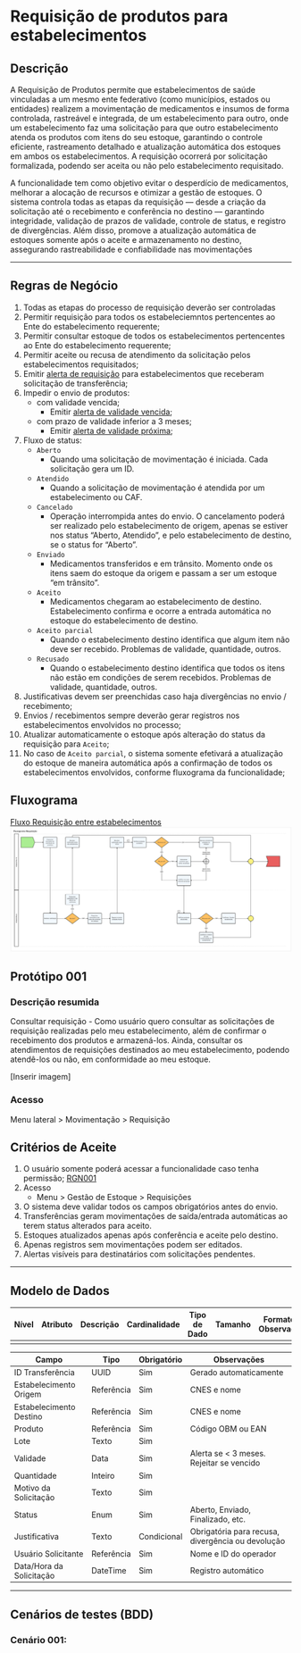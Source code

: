 # Requisição de produtos para estabelecimentos

<!-- Não sei se é para retirar, mas achei estranho permanecer aqui: ## História de Usuário

**Como** usuário do sistema de gestão farmacêutica,  
**Quero** realizar requisições de produtos para estabelecimentos,  
**Para que** eu possa recompor meu estoque e garantir a disponibilidade de produtos para atender os usuários SUS.

---
-->
## Descrição

A  Requisição de Produtos permite que estabelecimentos de saúde vinculadas a um mesmo ente federativo (como municípios, estados ou entidades) realizem a movimentação de medicamentos e insumos de forma controlada, rastreável e integrada, de um estabelecimento para outro,  onde um estabelecimento faz uma solicitação para que outro estabelecimento atenda os produtos com itens do seu estoque, garantindo o controle eficiente, rastreamento detalhado e atualização automática dos estoques em ambos os estabelecimentos. A requisição ocorrerá por solicitação formalizada, podendo ser aceita ou não pelo estabelecimento requisitado. 

A funcionalidade tem como objetivo evitar o desperdício de medicamentos, melhorar a alocação de recursos e otimizar a gestão de estoques. O sistema controla todas as etapas da requisição — desde a criação da solicitação até o recebimento e conferência no destino — garantindo integridade, validação de prazos de validade, controle de status, e registro de divergências. Além disso, promove a atualização automática de estoques somente após o aceite e armazenamento no destino, assegurando rastreabilidade e confiabilidade nas movimentações 

---
## Regras de Negócio

1. Todas as etapas do processo de requisição deverão ser controladas
2. Permitir requisição para todos os estabeleciemntos pertencentes ao Ente do estabelecimento requerente;
3. Permitir consultar estoque de todos os estabelecimentos pertencentes ao Ente do estabelecimento requerente;
4. Permitir aceite ou recusa de atendimento da solicitação pelos estabelecimentos requisitados;
5. Emitir [alerta de requisição](DocumentoDeMensagensv2.md#msg098) para estabelecimentos que receberam solicitação de transferência;
6. Impedir o envio de produtos:
    - com validade vencida;
        - Emitir [alerta de validade vencida](DocumentoDeMensagensv2.md#msg096);
    - com prazo de validade inferior a 3 meses;
        - Emitir [alerta de validade próxima](DocumentoDeMensagensv2.md#msg097);
7. Fluxo de status:
    - `Aberto`
        - Quando uma solicitação de movimentação é iniciada. Cada solicitação gera um ID.
    - `Atendido`
        - Quando a solicitação de movimentação é atendida por um estabelecimento ou CAF.
    - `Cancelado`
        - Operação interrompida antes do envio. O cancelamento poderá ser realizado pelo estabelecimento de origem, apenas se estiver nos status “Aberto, Atendido”, e pelo estabelecimento de destino, se o status for “Aberto”.
    - `Enviado`
        - Medicamentos transferidos e em trânsito. Momento onde os itens saem do estoque da origem e passam a ser um estoque “em trânsito”.
    - `Aceito`
        - Medicamentos chegaram ao estabelecimento de destino. Estabelecimento confirma e ocorre a entrada automática no estoque do estabelecimento de destino.
    - `Aceito parcial`
        - Quando o estabelecimento destino identifica que algum item não deve ser recebido. Problemas de validade, quantidade, outros.
    - `Recusado`
        - Quando o estabelecimento destino identifica que todos os itens não estão em condições de serem recebidos. Problemas de validade, quantidade, outros.
8. Justificativas devem ser preenchidas caso haja divergências no envio / recebimento;
9. Envios / recebimentos sempre deverão gerar registros nos estabelecimentos envolvidos no processo;
10. Atualizar automaticamente o estoque após alteração do status da requisição para `Aceito`;
11. No caso de `Aceito parcial`, o sistema somente efetivará a atualização do estoque de maneira automática após a confirmação de todos os estabelecimentos envolvidos, conforme fluxograma da funcionalidade;

## Fluxograma

[Fluxo Requisição entre estabelecimentos](../imagens/ete041-fluxo-requisicao.png)
![Fluxo Requisição entre estabelecimentos](../imagens/ete041-fluxo-requisicao.png)

## Protótipo 001

### Descrição resumida 
Consultar requisição - Como usuário quero consultar as solicitações de requisição realizadas pelo meu estabelecimento, além de confirmar o recebimento dos produtos e armazená-los.  Ainda, consultar os atendimentos de requisições destinados ao meu estabelecimento, podendo atendê-los ou não, em conformidade ao meu estoque. 

[Inserir imagem]

### Acesso 
Menu lateral > Movimentação > Requisição 

## Critérios de Aceite

1. O usuário somente poderá acessar a funcionalidade caso tenha permissão; [RGN001](DocumentoDeRegrasv2.md#rgn001)
2. Acesso
    - Menu > Gestão de Estoque > Requisições
3. O sistema deve validar todos os campos obrigatórios antes do envio.
4. Transferências geram movimentações de saída/entrada automáticas ao terem status alterados para aceito.
5. Estoques atualizados apenas após conferência e aceite pelo destino.
6. Apenas registros sem movimentações podem ser editados.
7. Alertas visíveis para destinatários com solicitações pendentes.

---

## Modelo de Dados

| Nível | Atributo | Descrição | Cardinalidade | Tipo de Dado | Tamanho | Formato / Observação |
|-------|----------|-----------|---------------|--------------|---------|----------------------|
|       |          |           |               |              |         |                      |

| Campo                       | Tipo             | Obrigatório | Observações                                              |
|-----------------------------|------------------|-------------|----------------------------------------------------------|
| ID Transferência            | UUID             | Sim         | Gerado automaticamente                                   |
| Estabelecimento Origem      | Referência       | Sim         | CNES e nome                                              |
| Estabelecimento Destino     | Referência       | Sim         | CNES e nome                                              |
| Produto                     | Referência       | Sim         | Código OBM ou EAN                                        |
| Lote                        | Texto            | Sim         |                                                          |
| Validade                    | Data             | Sim         | Alerta se < 3 meses. Rejeitar se vencido                 |
| Quantidade                  | Inteiro          | Sim         |                                                          |
| Motivo da Solicitação       | Texto            | Sim         |                                                          |
| Status                      | Enum             | Sim         | Aberto, Enviado, Finalizado, etc.                        |
| Justificativa               | Texto            | Condicional | Obrigatória para recusa, divergência ou devolução        |
| Usuário Solicitante         | Referência       | Sim         | Nome e ID do operador                                    |
| Data/Hora da Solicitação    | DateTime         | Sim         | Registro automático                                      |

---

## Cenários de testes (BDD)
### Cenário 001: 